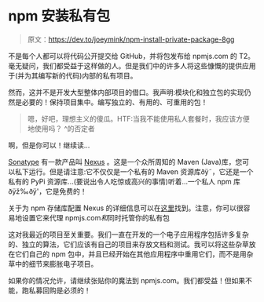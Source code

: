 # npm 安装私有包

> 原文：<https://dev.to/joeymink/npm-install-private-package-8gg>

不是每个人都可以将代码公开提交给 GitHub，并将包发布给 npmjs.com 的 T2。毫无疑问，我们都受益于这样做的人。但是我们中的许多人将这些慷慨的提供应用于(并为其编写新的代码)内部的私有项目。

然而，这并不是开发大型整体内部项目的借口。我声明:模块化和独立包的实现仍然是必要的！保持项目集中。编写独立的、有用的、可重用的包！

> 嗯，好吧，理想主义的傻瓜。HTF:当我不能使用私人套餐时，我应该方便地使用吗？
> ^的否定者

啊，但是你可以！继续读...

[Sonatype](https://www.sonatype.com/) 有一款产品叫 [Nexus](https://www.sonatype.com/nexus-repository-oss) 。这是一个众所周知的 Maven (Java)库，您可以私下运行。但是请注意:它不仅仅是一个私有的 Maven 资源库ðÿ˜，它还是一个私有的 PyPi 资源库...(要说出令人吃惊或高兴的事情)听着...一个私人 npm 库ðÿž‰ðÿ'，它是免费的！

关于为 npm 存储库配置 Nexus 的详细信息可以在[这里](https://help.sonatype.com/display/NXRM3/Node+Packaged+Modules+and+npm+Registries)找到。注意，你可以很容易地设置它来代理 npmjs.com*和*同时托管你的私有包

这对我最近的项目至关重要。我们一直在开发的一个电子应用程序包括许多复杂的、独立的算法，它们应该有自己的项目来存放文档和测试。我可以将这些杂草放在它们自己的 npm 包中，并且已经开始在其他应用程序中重用它们，而不是用杂草中的细节来膨胀电子项目。

如果你的情况允许，请继续张贴你的魔法到 npmjs.com。我们都受益！但如果不能，跑私募回购是必须的！